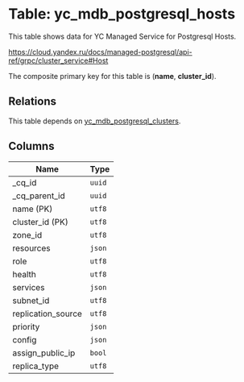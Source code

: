 # Table: yc_mdb_postgresql_hosts

This table shows data for YC Managed Service for Postgresql Hosts.

https://cloud.yandex.ru/docs/managed-postgresql/api-ref/grpc/cluster_service#Host

The composite primary key for this table is (**name**, **cluster_id**).

## Relations

This table depends on [yc_mdb_postgresql_clusters](yc_mdb_postgresql_clusters.md).

## Columns

| Name          | Type          |
| ------------- | ------------- |
|_cq_id|`uuid`|
|_cq_parent_id|`uuid`|
|name (PK)|`utf8`|
|cluster_id (PK)|`utf8`|
|zone_id|`utf8`|
|resources|`json`|
|role|`utf8`|
|health|`utf8`|
|services|`json`|
|subnet_id|`utf8`|
|replication_source|`utf8`|
|priority|`json`|
|config|`json`|
|assign_public_ip|`bool`|
|replica_type|`utf8`|